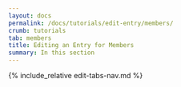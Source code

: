 ```yaml
---
layout: docs
permalink: /docs/tutorials/edit-entry/members/
crumb: tutorials
tab: members
title: Editing an Entry for Members
summary: In this section
---
```


{% include_relative edit-tabs-nav.md %}
